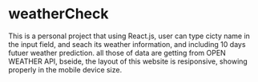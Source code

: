 # weatherCheck
This is a personal project that using React.js, user can type cicty name in the input field, and seach its weather information, and including 10 days futuer weather prediction. all those of data are getting from OPEN WEATHER API, bseide, the layout of this website is resiponsive, showing properly in the mobile device size. 
